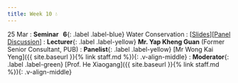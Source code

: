 ```yaml
---
title: Week 10 💧
---
```


25 Mar
: **Seminar &nbsp; 6**{: .label .label-blue} Water Conservation
  : [[Slides]()][[Panel Discussion]()]
: **Lecturer**{: .label .label-yellow} **Mr. Yap Kheng Guan** (Former Senior Consultant, PUB)
: **Panelist**{: .label .label-yellow} [Mr Wong Kai Yeng]({{ site.baseurl }}{% link staff.md %}){: .v-align-middle}
: **Moderator**{: .label .label-green} [Prof. He Xiaogang]({{ site.baseurl }}{% link staff.md %}){: .v-align-middle}

